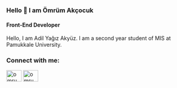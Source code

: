 ### Hello 👋 I am Ömrüm Akçocuk
#### Front-End Developer
Hello, I am Adil Yağız Akyüz. I am a second year student of MIS at Pamukkale University.
<h3 align="left">Connect with me:</h3>
<p align="left">
<a href="https://www.linkedin.com/in/omrumakcocuk/" target="blank"><img align="center" src="https://raw.githubusercontent.com/rahuldkjain/github-profile-readme-generator/master/src/images/icons/Social/linked-in-alt.svg" alt="omrumakcocuk" height="30" width="40" /></a>
<a href="https://instagram.com/omrumakcocuk" target="blank"><img align="center" src="https://raw.githubusercontent.com/rahuldkjain/github-profile-readme-generator/master/src/images/icons/Social/instagram.svg" alt="omrumakcocuk" height="30" width="40" /></a>
</p>
